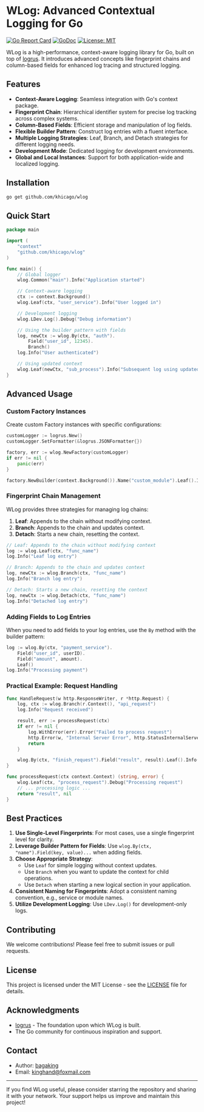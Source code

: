 # WLog: Advanced Contextual Logging for Go

[![Go Report Card](https://goreportcard.com/badge/github.com/khicago/wlog)](https://goreportcard.com/report/github.com/khicago/wlog)
[![GoDoc](https://godoc.org/github.com/khicago/wlog?status.svg)](https://godoc.org/github.com/khicago/wlog)
[![License: MIT](https://img.shields.io/badge/License-MIT-yellow.svg)](https://opensource.org/licenses/MIT)

WLog is a high-performance, context-aware logging library for Go, built on top of [logrus](https://github.com/sirupsen/logrus). It introduces advanced concepts like fingerprint chains and column-based fields for enhanced log tracing and structured logging.

## Features

- **Context-Aware Logging**: Seamless integration with Go's context package.
- **Fingerprint Chain**: Hierarchical identifier system for precise log tracking across complex systems.
- **Column-Based Fields**: Efficient storage and manipulation of log fields.
- **Flexible Builder Pattern**: Construct log entries with a fluent interface.
- **Multiple Logging Strategies**: Leaf, Branch, and Detach strategies for different logging needs.
- **Development Mode**: Dedicated logging for development environments.
- **Global and Local Instances**: Support for both application-wide and localized logging.

## Installation

```bash
go get github.com/khicago/wlog
```

## Quick Start

```go
package main

import (
    "context"
    "github.com/khicago/wlog"
)

func main() {
    // Global logger
    wlog.Common("main").Info("Application started")

    // Context-aware logging
    ctx := context.Background()
    wlog.Leaf(ctx, "user_service").Info("User logged in")

    // Development logging
    wlog.LDev.Log().Debug("Debug information")

    // Using the builder pattern with fields
    log, newCtx := wlog.By(ctx, "auth").
        Field("user_id", 12345).
        Branch()
    log.Info("User authenticated")

    // Using updated context
    wlog.Leaf(newCtx, "sub_process").Info("Subsequent log using updated context")
}
```

## Advanced Usage

### Custom Factory Instances

Create custom Factory instances with specific configurations:

```go
customLogger := logrus.New()
customLogger.SetFormatter(&logrus.JSONFormatter{})

factory, err := wlog.NewFactory(customLogger)
if err != nil {
    panic(err)
}

factory.NewBuilder(context.Background()).Name("custom_module").Leaf().Info("Logging with custom instance")
```

### Fingerprint Chain Management

WLog provides three strategies for managing log chains:

1. **Leaf**: Appends to the chain without modifying context.
2. **Branch**: Appends to the chain and updates context.
3. **Detach**: Starts a new chain, resetting the context.

```go
// Leaf: Appends to the chain without modifying context
log := wlog.Leaf(ctx, "func_name")
log.Info("Leaf log entry")

// Branch: Appends to the chain and updates context
log, newCtx := wlog.Branch(ctx, "func_name")
log.Info("Branch log entry")

// Detach: Starts a new chain, resetting the context
log, newCtx := wlog.Detach(ctx, "func_name")
log.Info("Detached log entry")
```

### Adding Fields to Log Entries

When you need to add fields to your log entries, use the `By` method with the builder pattern:

```go
log := wlog.By(ctx, "payment_service").
    Field("user_id", userID).
    Field("amount", amount).
    Leaf()
log.Info("Processing payment")
```

### Practical Example: Request Handling

```go
func HandleRequest(w http.ResponseWriter, r *http.Request) {
    log, ctx := wlog.Branch(r.Context(), "api_request")
    log.Info("Request received")

    result, err := processRequest(ctx)
    if err != nil {
        log.WithError(err).Error("Failed to process request")
        http.Error(w, "Internal Server Error", http.StatusInternalServerError)
        return
    }

    wlog.By(ctx, "finish_request").Field("result", result).Leaf().Info("Request processed successfully")
}

func processRequest(ctx context.Context) (string, error) {
    wlog.Leaf(ctx, "process_request").Debug("Processing request")
    // ... processing logic ...
    return "result", nil
}
```

## Best Practices

1. **Use Single-Level Fingerprints**: For most cases, use a single fingerprint level for clarity.
2. **Leverage Builder Pattern for Fields**: Use `wlog.By(ctx, "name").Field(key, value)...` when adding fields.
3. **Choose Appropriate Strategy**:
   - Use `Leaf` for simple logging without context updates.
   - Use `Branch` when you want to update the context for child operations.
   - Use `Detach` when starting a new logical section in your application.
4. **Consistent Naming for Fingerprints**: Adopt a consistent naming convention, e.g., service or module names.
5. **Utilize Development Logging**: Use `LDev.Log()` for development-only logs.

## Contributing

We welcome contributions! Please feel free to submit issues or pull requests.

## License

This project is licensed under the MIT License - see the [LICENSE](LICENSE) file for details.

## Acknowledgments

- [logrus](https://github.com/sirupsen/logrus) - The foundation upon which WLog is built.
- The Go community for continuous inspiration and support.

## Contact

- Author: [bagaking](https://github.com/bagaking)
- Email: kinghand@foxmail.com

---

If you find WLog useful, please consider starring the repository and sharing it with your network. Your support helps us improve and maintain this project!